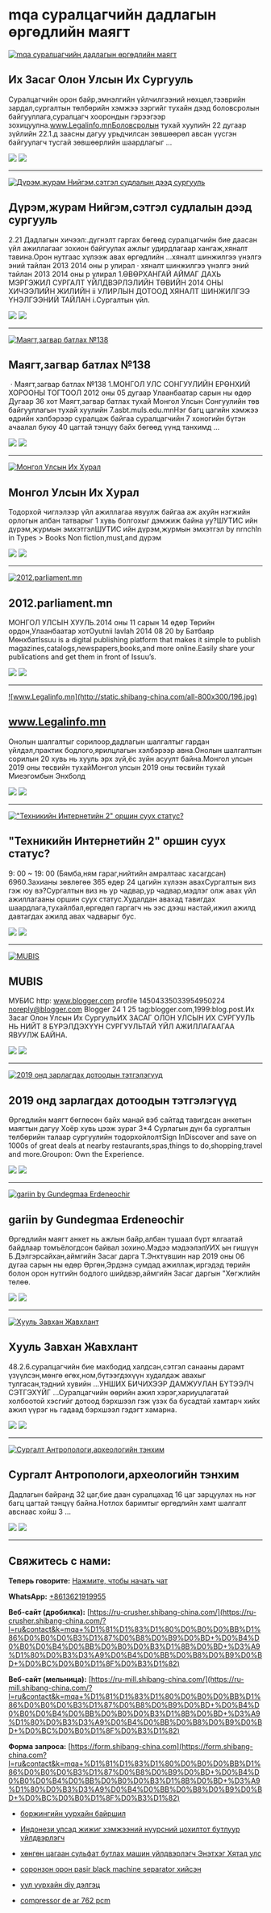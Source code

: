 # mqa суралцагчийн дадлагын өргөдлийн маягт

<a href="https://swt.shibang-china.com/?l=ru&img&k=mqa+%D1%81%D1%83%D1%80%D0%B0%D0%BB%D1%86%D0%B0%D0%B3%D1%87%D0%B8%D0%B9%D0%BD+%D0%B4%D0%B0%D0%B4%D0%BB%D0%B0%D0%B3%D1%8B%D0%BD+%D3%A9%D1%80%D0%B3%D3%A9%D0%B4%D0%BB%D0%B8%D0%B9%D0%BD+%D0%BC%D0%B0%D1%8F%D0%B3%D1%82" target="_blank">![mqa суралцагчийн дадлагын өргөдлийн маягт](http://static.shibang-china.com/all-800x300/681.jpg)</a>

## Их Засаг Олон Улсын Их Сургууль
Суралцагчийн орон байр,эмнэлгийн үйлчилгээний нөхцөл,тээврийн зардал,сургалтын төлбөрийн хэмжээ зэргийг тухайн дээд боловсролын байгууллага,суралцагч хоорондын гэрээгээр зохицуулна.www.Legalinfo.mnБоловсролын тухай хуулийн 22 дугаар зүйлийн 22.1.д заасны дагуу урьдчилсан зөвшөөрөл авсан үүсгэн байгуулагч тусгай зөвшөөрлийн шаардлагыг …


<a href="https://whatsapp.shibangsoft.com/WhatsApp.php" target="_blank" title="WhatsApp">![](http://static.shibang-china.com/icon/whatsapp.png)</a> <a href="https://swt.shibang-china.com/?l=ru&icon&k=mqa+%D1%81%D1%83%D1%80%D0%B0%D0%BB%D1%86%D0%B0%D0%B3%D1%87%D0%B8%D0%B9%D0%BD+%D0%B4%D0%B0%D0%B4%D0%BB%D0%B0%D0%B3%D1%8B%D0%BD+%D3%A9%D1%80%D0%B3%D3%A9%D0%B4%D0%BB%D0%B8%D0%B9%D0%BD+%D0%BC%D0%B0%D1%8F%D0%B3%D1%82" target="_blank">![](http://static.shibang-china.com/icon/chat-ru.png)</a>

---

<a href="https://swt.shibang-china.com/?l=ru&img&k=mqa+%D1%81%D1%83%D1%80%D0%B0%D0%BB%D1%86%D0%B0%D0%B3%D1%87%D0%B8%D0%B9%D0%BD+%D0%B4%D0%B0%D0%B4%D0%BB%D0%B0%D0%B3%D1%8B%D0%BD+%D3%A9%D1%80%D0%B3%D3%A9%D0%B4%D0%BB%D0%B8%D0%B9%D0%BD+%D0%BC%D0%B0%D1%8F%D0%B3%D1%82" target="_blank">![Дүрэм,журам Нийгэм,сэтгэл судлалын дээд сургууль](http://static.shibang-china.com/all-800x300/1113.jpg)</a>

## Дүрэм,журам Нийгэм,сэтгэл судлалын дээд сургууль
2.21 Дадлагын хичээл:.дүгнэлт гаргах бөгөөд суралцагчийн бие даасан үйл ажиллагааг зохион байгуулах ажлыг удирдлагаар хангаж,хяналт тавина.Орон нутгаас хүлээж авах өргөдлийн …хяналт шинжилгээ үнэлгэ эний тайлан 2013 2014 оны р улирал&nbsp;&#0183;&#32;хяналт шинжилгээ үнэлгэ эний тайлан 2013 2014 оны р улирал 1.ӨВӨРХАНГАЙ АЙМАГ ДАХЬ МЭРГЭЖИЛ СУРГАЛТ ҮЙЛДВЭРЛЭЛИЙН ТӨВИЙН 2014 ОНЫ ХИЧЭЭЛИЙН ЖИЛИЙН ii УЛИРЛЫН ДОТООД ХЯНАЛТ ШИНЖИЛГЭЭ ҮНЭЛГЭЭНИЙ ТАЙЛАН i.Сургалтын үйл.


<a href="https://whatsapp.shibangsoft.com/WhatsApp.php" target="_blank" title="WhatsApp">![](http://static.shibang-china.com/icon/whatsapp.png)</a> <a href="https://swt.shibang-china.com/?l=ru&icon&k=mqa+%D1%81%D1%83%D1%80%D0%B0%D0%BB%D1%86%D0%B0%D0%B3%D1%87%D0%B8%D0%B9%D0%BD+%D0%B4%D0%B0%D0%B4%D0%BB%D0%B0%D0%B3%D1%8B%D0%BD+%D3%A9%D1%80%D0%B3%D3%A9%D0%B4%D0%BB%D0%B8%D0%B9%D0%BD+%D0%BC%D0%B0%D1%8F%D0%B3%D1%82" target="_blank">![](http://static.shibang-china.com/icon/chat-ru.png)</a>

---

<a href="https://swt.shibang-china.com/?l=ru&img&k=mqa+%D1%81%D1%83%D1%80%D0%B0%D0%BB%D1%86%D0%B0%D0%B3%D1%87%D0%B8%D0%B9%D0%BD+%D0%B4%D0%B0%D0%B4%D0%BB%D0%B0%D0%B3%D1%8B%D0%BD+%D3%A9%D1%80%D0%B3%D3%A9%D0%B4%D0%BB%D0%B8%D0%B9%D0%BD+%D0%BC%D0%B0%D1%8F%D0%B3%D1%82" target="_blank">![Маягт,загвар батлах №138](http://static.shibang-china.com/all-800x300/1291.jpg)</a>

## Маягт,загвар батлах №138
&nbsp;&#0183;&#32;Маягт,загвар батлах №138 1.МОНГОЛ УЛС СОНГУУЛИЙН ЕРӨНХИЙ ХОРООНЫ ТОГТООЛ 2012 оны 05 дугаар Улаанбаатар сарын ны өдөр Дугаар 36 хот Маягт,загвар батлах тухай Монгол Улсын Сонгуулийн төв байгууллагын тухай хуулийн 7.asbt.muls.edu.mnНэг багц цагийн хэмжээ өдрийн хэлбэрээр суралцаж байгаа суралцагчийн 7 хоногийн бүтэн ачаалал буюу 40 цагтай тэнцүү байх бөгөөд үүнд танхимд …


<a href="https://whatsapp.shibangsoft.com/WhatsApp.php" target="_blank" title="WhatsApp">![](http://static.shibang-china.com/icon/whatsapp.png)</a> <a href="https://swt.shibang-china.com/?l=ru&icon&k=mqa+%D1%81%D1%83%D1%80%D0%B0%D0%BB%D1%86%D0%B0%D0%B3%D1%87%D0%B8%D0%B9%D0%BD+%D0%B4%D0%B0%D0%B4%D0%BB%D0%B0%D0%B3%D1%8B%D0%BD+%D3%A9%D1%80%D0%B3%D3%A9%D0%B4%D0%BB%D0%B8%D0%B9%D0%BD+%D0%BC%D0%B0%D1%8F%D0%B3%D1%82" target="_blank">![](http://static.shibang-china.com/icon/chat-ru.png)</a>

---

<a href="https://swt.shibang-china.com/?l=ru&img&k=mqa+%D1%81%D1%83%D1%80%D0%B0%D0%BB%D1%86%D0%B0%D0%B3%D1%87%D0%B8%D0%B9%D0%BD+%D0%B4%D0%B0%D0%B4%D0%BB%D0%B0%D0%B3%D1%8B%D0%BD+%D3%A9%D1%80%D0%B3%D3%A9%D0%B4%D0%BB%D0%B8%D0%B9%D0%BD+%D0%BC%D0%B0%D1%8F%D0%B3%D1%82" target="_blank">![Монгол Улсын Их Хурал](http://static.shibang-china.com/all-800x300/521.jpg)</a>

## Монгол Улсын Их Хурал
Тодорхой чиглэлээр үйл ажиллагаа явуулж байгаа аж ахуйн нэгжийн орлогын албан татварыг 1 хувь болгохыг дэмжиж байна уу?ШУТИС ийн дүрэм,журмын эмхэтгэлШУТИС ийн дүрэм,журмын эмхэтгэл by nrnchln in Types &gt; Books Non fiction,must,and дүрэм


<a href="https://whatsapp.shibangsoft.com/WhatsApp.php" target="_blank" title="WhatsApp">![](http://static.shibang-china.com/icon/whatsapp.png)</a> <a href="https://swt.shibang-china.com/?l=ru&icon&k=mqa+%D1%81%D1%83%D1%80%D0%B0%D0%BB%D1%86%D0%B0%D0%B3%D1%87%D0%B8%D0%B9%D0%BD+%D0%B4%D0%B0%D0%B4%D0%BB%D0%B0%D0%B3%D1%8B%D0%BD+%D3%A9%D1%80%D0%B3%D3%A9%D0%B4%D0%BB%D0%B8%D0%B9%D0%BD+%D0%BC%D0%B0%D1%8F%D0%B3%D1%82" target="_blank">![](http://static.shibang-china.com/icon/chat-ru.png)</a>

---

<a href="https://swt.shibang-china.com/?l=ru&img&k=mqa+%D1%81%D1%83%D1%80%D0%B0%D0%BB%D1%86%D0%B0%D0%B3%D1%87%D0%B8%D0%B9%D0%BD+%D0%B4%D0%B0%D0%B4%D0%BB%D0%B0%D0%B3%D1%8B%D0%BD+%D3%A9%D1%80%D0%B3%D3%A9%D0%B4%D0%BB%D0%B8%D0%B9%D0%BD+%D0%BC%D0%B0%D1%8F%D0%B3%D1%82" target="_blank">![2012.parliament.mn](http://static.shibang-china.com/all-800x300/636.jpg)</a>

## 2012.parliament.mn
МОНГОЛ УЛСЫН ХУУЛЬ.2014 оны 11 сарын 14 өдөр Төрийн ордон,Улаанбаатар хотOyutnii lavlah 2014 08 20 by Батбаяр МөнхбатIssuu is a digital publishing platform that makes it simple to publish magazines,catalogs,newspapers,books,and more online.Easily share your publications and get them in front of Issuu’s.


<a href="https://whatsapp.shibangsoft.com/WhatsApp.php" target="_blank" title="WhatsApp">![](http://static.shibang-china.com/icon/whatsapp.png)</a> <a href="https://swt.shibang-china.com/?l=ru&icon&k=mqa+%D1%81%D1%83%D1%80%D0%B0%D0%BB%D1%86%D0%B0%D0%B3%D1%87%D0%B8%D0%B9%D0%BD+%D0%B4%D0%B0%D0%B4%D0%BB%D0%B0%D0%B3%D1%8B%D0%BD+%D3%A9%D1%80%D0%B3%D3%A9%D0%B4%D0%BB%D0%B8%D0%B9%D0%BD+%D0%BC%D0%B0%D1%8F%D0%B3%D1%82" target="_blank">![](http://static.shibang-china.com/icon/chat-ru.png)</a>

---

<a href="https://swt.shibang-china.com/?l=ru&img&k=mqa+%D1%81%D1%83%D1%80%D0%B0%D0%BB%D1%86%D0%B0%D0%B3%D1%87%D0%B8%D0%B9%D0%BD+%D0%B4%D0%B0%D0%B4%D0%BB%D0%B0%D0%B3%D1%8B%D0%BD+%D3%A9%D1%80%D0%B3%D3%A9%D0%B4%D0%BB%D0%B8%D0%B9%D0%BD+%D0%BC%D0%B0%D1%8F%D0%B3%D1%82" target="_blank">![www.Legalinfo.mn](http://static.shibang-china.com/all-800x300/196.jpg)</a>

## www.Legalinfo.mn
Онолын шалгалтыг сорилоор,дадлагын шалгалтыг гардан үйлдэл,практик бодлого,ярилцлагын хэлбэрээр авна.Онолын шалгалтын сорилын 20 хувь нь хууль эрх зүй,ёс зүйн асуулт байна.Монгол улсын 2019 оны төсвийн тухайМонгол улсын 2019 оны төсвийн тухай Миеэгомбын Энхболд


<a href="https://whatsapp.shibangsoft.com/WhatsApp.php" target="_blank" title="WhatsApp">![](http://static.shibang-china.com/icon/whatsapp.png)</a> <a href="https://swt.shibang-china.com/?l=ru&icon&k=mqa+%D1%81%D1%83%D1%80%D0%B0%D0%BB%D1%86%D0%B0%D0%B3%D1%87%D0%B8%D0%B9%D0%BD+%D0%B4%D0%B0%D0%B4%D0%BB%D0%B0%D0%B3%D1%8B%D0%BD+%D3%A9%D1%80%D0%B3%D3%A9%D0%B4%D0%BB%D0%B8%D0%B9%D0%BD+%D0%BC%D0%B0%D1%8F%D0%B3%D1%82" target="_blank">![](http://static.shibang-china.com/icon/chat-ru.png)</a>

---

<a href="https://swt.shibang-china.com/?l=ru&img&k=mqa+%D1%81%D1%83%D1%80%D0%B0%D0%BB%D1%86%D0%B0%D0%B3%D1%87%D0%B8%D0%B9%D0%BD+%D0%B4%D0%B0%D0%B4%D0%BB%D0%B0%D0%B3%D1%8B%D0%BD+%D3%A9%D1%80%D0%B3%D3%A9%D0%B4%D0%BB%D0%B8%D0%B9%D0%BD+%D0%BC%D0%B0%D1%8F%D0%B3%D1%82" target="_blank">![&quot;Техникийн Интернетийн 2&quot; оршин суух статус?](http://static.shibang-china.com/all-800x300/1132.jpg)</a>

## &quot;Техникийн Интернетийн 2&quot; оршин суух статус?
9: 00 ~ 19: 00 (Бямба,ням гараг,нийтийн амралтаас хасагдсан) 6960.Захианы зөвлөгөө 365 өдөр 24 цагийн хүлээн авахСургалтын виз гэж юу вэ?Сургалтын виз нь ур чадвар,ур чадвар,мэдлэг олж авах үйл ажиллагааны оршин суух статус.Худалдан авахад тавигдах шаардлага,тухайлбал,өргөдөл гаргагч нь ээс дээш настай,ижил ажилд давтагдах ажилд авах чадварыг бус.


<a href="https://whatsapp.shibangsoft.com/WhatsApp.php" target="_blank" title="WhatsApp">![](http://static.shibang-china.com/icon/whatsapp.png)</a> <a href="https://swt.shibang-china.com/?l=ru&icon&k=mqa+%D1%81%D1%83%D1%80%D0%B0%D0%BB%D1%86%D0%B0%D0%B3%D1%87%D0%B8%D0%B9%D0%BD+%D0%B4%D0%B0%D0%B4%D0%BB%D0%B0%D0%B3%D1%8B%D0%BD+%D3%A9%D1%80%D0%B3%D3%A9%D0%B4%D0%BB%D0%B8%D0%B9%D0%BD+%D0%BC%D0%B0%D1%8F%D0%B3%D1%82" target="_blank">![](http://static.shibang-china.com/icon/chat-ru.png)</a>

---

<a href="https://swt.shibang-china.com/?l=ru&img&k=mqa+%D1%81%D1%83%D1%80%D0%B0%D0%BB%D1%86%D0%B0%D0%B3%D1%87%D0%B8%D0%B9%D0%BD+%D0%B4%D0%B0%D0%B4%D0%BB%D0%B0%D0%B3%D1%8B%D0%BD+%D3%A9%D1%80%D0%B3%D3%A9%D0%B4%D0%BB%D0%B8%D0%B9%D0%BD+%D0%BC%D0%B0%D1%8F%D0%B3%D1%82" target="_blank">![MUBIS](http://static.shibang-china.com/all-800x300/1297.jpg)</a>

## MUBIS
МУБИС http: www.blogger.com profile 14504335033954950224 noreply@blogger.com Blogger 24 1 25 tag:blogger.com,1999:blog.post.Их Засаг Олон Улсын Их СургуульИХ ЗАСАГ ОЛОН УЛСЫН ИХ СУРГУУЛЬ НЬ НИЙТ 8 БҮРЭЛДЭХҮҮН СУРГУУЛЬТАЙ ҮЙЛ АЖИЛЛАГААГАА ЯВУУЛЖ БАЙНА.


<a href="https://whatsapp.shibangsoft.com/WhatsApp.php" target="_blank" title="WhatsApp">![](http://static.shibang-china.com/icon/whatsapp.png)</a> <a href="https://swt.shibang-china.com/?l=ru&icon&k=mqa+%D1%81%D1%83%D1%80%D0%B0%D0%BB%D1%86%D0%B0%D0%B3%D1%87%D0%B8%D0%B9%D0%BD+%D0%B4%D0%B0%D0%B4%D0%BB%D0%B0%D0%B3%D1%8B%D0%BD+%D3%A9%D1%80%D0%B3%D3%A9%D0%B4%D0%BB%D0%B8%D0%B9%D0%BD+%D0%BC%D0%B0%D1%8F%D0%B3%D1%82" target="_blank">![](http://static.shibang-china.com/icon/chat-ru.png)</a>

---

<a href="https://swt.shibang-china.com/?l=ru&img&k=mqa+%D1%81%D1%83%D1%80%D0%B0%D0%BB%D1%86%D0%B0%D0%B3%D1%87%D0%B8%D0%B9%D0%BD+%D0%B4%D0%B0%D0%B4%D0%BB%D0%B0%D0%B3%D1%8B%D0%BD+%D3%A9%D1%80%D0%B3%D3%A9%D0%B4%D0%BB%D0%B8%D0%B9%D0%BD+%D0%BC%D0%B0%D1%8F%D0%B3%D1%82" target="_blank">![2019 онд зарлагдах дотоодын тэтгэлэгүүд](http://static.shibang-china.com/all-800x300/149.jpg)</a>

## 2019 онд зарлагдах дотоодын тэтгэлэгүүд
Өргөдлийн маягт бөглөсөн байх манай вэб сайтад тавигдсан анкетын маягтын дагуу Хоёр хувь цээж зураг 3*4 Сурлагын дүн ба сургалтын төлбөрийн талаар сургуулийн тодорхойлолтSign InDiscover and save on 1000s of great deals at nearby restaurants,spas,things to do,shopping,travel and more.Groupon: Own the Experience.


<a href="https://whatsapp.shibangsoft.com/WhatsApp.php" target="_blank" title="WhatsApp">![](http://static.shibang-china.com/icon/whatsapp.png)</a> <a href="https://swt.shibang-china.com/?l=ru&icon&k=mqa+%D1%81%D1%83%D1%80%D0%B0%D0%BB%D1%86%D0%B0%D0%B3%D1%87%D0%B8%D0%B9%D0%BD+%D0%B4%D0%B0%D0%B4%D0%BB%D0%B0%D0%B3%D1%8B%D0%BD+%D3%A9%D1%80%D0%B3%D3%A9%D0%B4%D0%BB%D0%B8%D0%B9%D0%BD+%D0%BC%D0%B0%D1%8F%D0%B3%D1%82" target="_blank">![](http://static.shibang-china.com/icon/chat-ru.png)</a>

---

<a href="https://swt.shibang-china.com/?l=ru&img&k=mqa+%D1%81%D1%83%D1%80%D0%B0%D0%BB%D1%86%D0%B0%D0%B3%D1%87%D0%B8%D0%B9%D0%BD+%D0%B4%D0%B0%D0%B4%D0%BB%D0%B0%D0%B3%D1%8B%D0%BD+%D3%A9%D1%80%D0%B3%D3%A9%D0%B4%D0%BB%D0%B8%D0%B9%D0%BD+%D0%BC%D0%B0%D1%8F%D0%B3%D1%82" target="_blank">![gariin by Gundegmaa Erdeneochir](http://static.shibang-china.com/all-800x300/50.jpg)</a>

## gariin by Gundegmaa Erdeneochir
Өргөдлийн маягт анкет нь ажлын байр,албан тушаал бүрт ялгаатай байдлаар томъёлогдсон байвал зохино.Мэдээ мэдээлэлУИХ ын гишүүн Б.Дэлгэрсайхан,аймгийн Засаг дарга Т.Энхтүвшин нар 2019 оны 06 дугаа сарын ны өдөр Өргөн,Эрдэнэ сумдад ажиллаж,иргэдэд төрийн болон орон нутгийн бодлого шийдвэр,аймгийн Засаг даргын &quot;Хөгжлийн төлөө.


<a href="https://whatsapp.shibangsoft.com/WhatsApp.php" target="_blank" title="WhatsApp">![](http://static.shibang-china.com/icon/whatsapp.png)</a> <a href="https://swt.shibang-china.com/?l=ru&icon&k=mqa+%D1%81%D1%83%D1%80%D0%B0%D0%BB%D1%86%D0%B0%D0%B3%D1%87%D0%B8%D0%B9%D0%BD+%D0%B4%D0%B0%D0%B4%D0%BB%D0%B0%D0%B3%D1%8B%D0%BD+%D3%A9%D1%80%D0%B3%D3%A9%D0%B4%D0%BB%D0%B8%D0%B9%D0%BD+%D0%BC%D0%B0%D1%8F%D0%B3%D1%82" target="_blank">![](http://static.shibang-china.com/icon/chat-ru.png)</a>

---

<a href="https://swt.shibang-china.com/?l=ru&img&k=mqa+%D1%81%D1%83%D1%80%D0%B0%D0%BB%D1%86%D0%B0%D0%B3%D1%87%D0%B8%D0%B9%D0%BD+%D0%B4%D0%B0%D0%B4%D0%BB%D0%B0%D0%B3%D1%8B%D0%BD+%D3%A9%D1%80%D0%B3%D3%A9%D0%B4%D0%BB%D0%B8%D0%B9%D0%BD+%D0%BC%D0%B0%D1%8F%D0%B3%D1%82" target="_blank">![Хууль Завхан Жавхлант](http://static.shibang-china.com/all-800x300/266.jpg)</a>

## Хууль Завхан Жавхлант
48.2.6.суралцагчийн бие махбодид халдсан,сэтгэл санааны дарамт үзүүлсэн,мөнгө өгөх,ном,бүтээгдэхүүн худалдаж авахыг тулгасан,тэдний хувийн …УНШИХ БИЧИХЭЭР ДАМЖУУЛАН БҮТЭЭЛЧ СЭТГЭХҮЙГ …Суралцагчийн өөрийн ажил хэрэг,хариуцлагатай холбоотой хэсгийг дотоод бэрхшээл гэж үзэх ба бусадтай хамтарч хийх ажил үүрэг нь гадаад бэрхшээл гэдэгт хамарна.


<a href="https://whatsapp.shibangsoft.com/WhatsApp.php" target="_blank" title="WhatsApp">![](http://static.shibang-china.com/icon/whatsapp.png)</a> <a href="https://swt.shibang-china.com/?l=ru&icon&k=mqa+%D1%81%D1%83%D1%80%D0%B0%D0%BB%D1%86%D0%B0%D0%B3%D1%87%D0%B8%D0%B9%D0%BD+%D0%B4%D0%B0%D0%B4%D0%BB%D0%B0%D0%B3%D1%8B%D0%BD+%D3%A9%D1%80%D0%B3%D3%A9%D0%B4%D0%BB%D0%B8%D0%B9%D0%BD+%D0%BC%D0%B0%D1%8F%D0%B3%D1%82" target="_blank">![](http://static.shibang-china.com/icon/chat-ru.png)</a>

---

<a href="https://swt.shibang-china.com/?l=ru&img&k=mqa+%D1%81%D1%83%D1%80%D0%B0%D0%BB%D1%86%D0%B0%D0%B3%D1%87%D0%B8%D0%B9%D0%BD+%D0%B4%D0%B0%D0%B4%D0%BB%D0%B0%D0%B3%D1%8B%D0%BD+%D3%A9%D1%80%D0%B3%D3%A9%D0%B4%D0%BB%D0%B8%D0%B9%D0%BD+%D0%BC%D0%B0%D1%8F%D0%B3%D1%82" target="_blank">![Сургалт Антропологи,археологийн тэнхим](http://static.shibang-china.com/all-800x300/1074.jpg)</a>

## Сургалт Антропологи,археологийн тэнхим
Дадлагын байранд 32 цаг,бие даан суралцахад 16 цаг зарцуулах нь нэг багц цагтай тэнцүү байна.Нотлох баримтыг өргөдлийн хамт шалгалт авснаас хойш 3 …

<a href="https://whatsapp.shibangsoft.com/WhatsApp.php" target="_blank" title="WhatsApp">![](http://static.shibang-china.com/icon/whatsapp.png)</a> <a href="https://swt.shibang-china.com/?l=ru&icon&k=mqa+%D1%81%D1%83%D1%80%D0%B0%D0%BB%D1%86%D0%B0%D0%B3%D1%87%D0%B8%D0%B9%D0%BD+%D0%B4%D0%B0%D0%B4%D0%BB%D0%B0%D0%B3%D1%8B%D0%BD+%D3%A9%D1%80%D0%B3%D3%A9%D0%B4%D0%BB%D0%B8%D0%B9%D0%BD+%D0%BC%D0%B0%D1%8F%D0%B3%D1%82" target="_blank">![](http://static.shibang-china.com/icon/chat-ru.png)</a>

---
## Свяжитесь с нами:

**Теперь говорите:** [Нажмите, чтобы начать чат](https://swt.shibang-china.com?l=ru&contact&k=mqa+%D1%81%D1%83%D1%80%D0%B0%D0%BB%D1%86%D0%B0%D0%B3%D1%87%D0%B8%D0%B9%D0%BD+%D0%B4%D0%B0%D0%B4%D0%BB%D0%B0%D0%B3%D1%8B%D0%BD+%D3%A9%D1%80%D0%B3%D3%A9%D0%B4%D0%BB%D0%B8%D0%B9%D0%BD+%D0%BC%D0%B0%D1%8F%D0%B3%D1%82)

**WhatsApp:**  [+8613621919955](https://whatsapp.shibangsoft.com/WhatsApp.php)

**Веб-сайт (дробилка):** [https://ru-crusher.shibang-china.com/](https://ru-crusher.shibang-china.com/?l=ru&contact&k=mqa+%D1%81%D1%83%D1%80%D0%B0%D0%BB%D1%86%D0%B0%D0%B3%D1%87%D0%B8%D0%B9%D0%BD+%D0%B4%D0%B0%D0%B4%D0%BB%D0%B0%D0%B3%D1%8B%D0%BD+%D3%A9%D1%80%D0%B3%D3%A9%D0%B4%D0%BB%D0%B8%D0%B9%D0%BD+%D0%BC%D0%B0%D1%8F%D0%B3%D1%82)

**Веб-сайт (мельница):** [https://ru-mill.shibang-china.com/](https://ru-mill.shibang-china.com/?l=ru&contact&k=mqa+%D1%81%D1%83%D1%80%D0%B0%D0%BB%D1%86%D0%B0%D0%B3%D1%87%D0%B8%D0%B9%D0%BD+%D0%B4%D0%B0%D0%B4%D0%BB%D0%B0%D0%B3%D1%8B%D0%BD+%D3%A9%D1%80%D0%B3%D3%A9%D0%B4%D0%BB%D0%B8%D0%B9%D0%BD+%D0%BC%D0%B0%D1%8F%D0%B3%D1%82)

**Форма запроса:** [https://form.shibang-china.com](https://form.shibang-china.com?l=ru&contact&k=mqa+%D1%81%D1%83%D1%80%D0%B0%D0%BB%D1%86%D0%B0%D0%B3%D1%87%D0%B8%D0%B9%D0%BD+%D0%B4%D0%B0%D0%B4%D0%BB%D0%B0%D0%B3%D1%8B%D0%BD+%D3%A9%D1%80%D0%B3%D3%A9%D0%B4%D0%BB%D0%B8%D0%B9%D0%BD+%D0%BC%D0%B0%D1%8F%D0%B3%D1%82)

* [боржингийн уурхайн байршил](../127/%D0%B1%D0%BE%D1%80%D0%B6%D0%B8%D0%BD%D0%B3%D0%B8%D0%B9%D0%BD%20%D1%83%D1%83%D1%80%D1%85%D0%B0%D0%B9%D0%BD%20%D0%B1%D0%B0%D0%B9%D1%80%D1%88%D0%B8%D0%BB.md)

* [Индонези улсад жижиг хэмжээний нүүрсний цохилтот бутлуур үйлдвэрлэгч](../130/%D0%98%D0%BD%D0%B4%D0%BE%D0%BD%D0%B5%D0%B7%D0%B8%20%D1%83%D0%BB%D1%81%D0%B0%D0%B4%20%D0%B6%D0%B8%D0%B6%D0%B8%D0%B3%20%D1%85%D1%8D%D0%BC%D0%B6%D1%8D%D1%8D%D0%BD%D0%B8%D0%B9%20%D0%BD%D2%AF%D2%AF%D1%80%D1%81%D0%BD%D0%B8%D0%B9%20%D1%86%D0%BE%D1%85%D0%B8%D0%BB%D1%82%D0%BE%D1%82%20%D0%B1%D1%83%D1%82%D0%BB%D1%83%D1%83%D1%80%20%D2%AF%D0%B9%D0%BB%D0%B4%D0%B2%D1%8D%D1%80%D0%BB%D1%8D%D0%B3%D1%87.md)

* [хөнгөн цагаан сульфат бутлах машин үйлдвэрлэгч Энэтхэг Хятад улс](../126/%D1%85%D3%A9%D0%BD%D0%B3%D3%A9%D0%BD%20%D1%86%D0%B0%D0%B3%D0%B0%D0%B0%D0%BD%20%D1%81%D1%83%D0%BB%D1%8C%D1%84%D0%B0%D1%82%20%D0%B1%D1%83%D1%82%D0%BB%D0%B0%D1%85%20%D0%BC%D0%B0%D1%88%D0%B8%D0%BD%20%D2%AF%D0%B9%D0%BB%D0%B4%D0%B2%D1%8D%D1%80%D0%BB%D1%8D%D0%B3%D1%87%20%D0%AD%D0%BD%D1%8D%D1%82%D1%85%D1%8D%D0%B3%20%D0%A5%D1%8F%D1%82%D0%B0%D0%B4%20%D1%83%D0%BB%D1%81.md)

* [соронзон орон pasir black machine separator хийсэн](../130/%D1%81%D0%BE%D1%80%D0%BE%D0%BD%D0%B7%D0%BE%D0%BD%20%D0%BE%D1%80%D0%BE%D0%BD%20pasir%20black%20machine%20separator%20%D1%85%D0%B8%D0%B9%D1%81%D1%8D%D0%BD.md)

* [уул уурхайн diy дэлгэц](../129/%D1%83%D1%83%D0%BB%20%D1%83%D1%83%D1%80%D1%85%D0%B0%D0%B9%D0%BD%20diy%20%D0%B4%D1%8D%D0%BB%D0%B3%D1%8D%D1%86.md)

* [compressor de ar 762 pcm](../128/compressor%20de%20ar%20762%20pcm.md)
